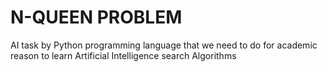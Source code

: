 # N-QUEEN PROBLEM
AI task by Python programming language that we need to do for academic reason to learn Artificial Intelligence search Algorithms
